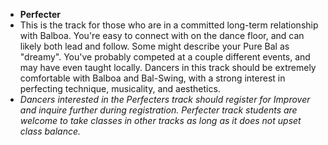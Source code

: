 * __Perfecter__
* This is the track for those who are in a committed long-term relationship with Balboa. You're easy to connect with on the dance floor, and can likely both lead and follow. Some might describe your Pure Bal as "dreamy". You've probably competed at a couple different events, and may have even taught locally. Dancers in this track should be extremely comfortable with Balboa and Bal-Swing, with a strong interest in perfecting technique, musicality, and aesthetics.
* _Dancers interested in the Perfecters track should register for Improver and inquire further during registration. Perfecter track students are welcome to take classes in other tracks as long as it does not upset class balance._
